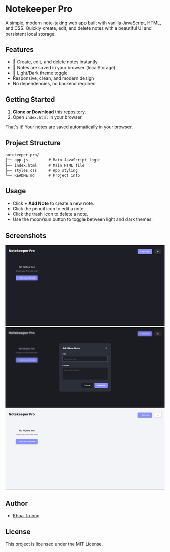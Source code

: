 # Notekeeper Pro

A simple, modern note-taking web app built with vanilla JavaScript, HTML, and CSS. Quickly create, edit, and delete notes with a beautiful UI and persistent local storage.

## Features

- 📝 Create, edit, and delete notes instantly
- 💾 Notes are saved in your browser (localStorage)
- 🌙 Light/Dark theme toggle
- Responsive, clean, and modern design
- No dependencies, no backend required

## Getting Started

1. **Clone or Download** this repository.
2. Open `index.html` in your browser.

That's it! Your notes are saved automatically in your browser.

## Project Structure

```
notekeeper-pro/
├── app.js         # Main JavaScript logic
├── index.html     # Main HTML file
├── styles.css     # App styling
└── README.md      # Project info
```

## Usage

- Click **+ Add Note** to create a new note.
- Click the pencil icon to edit a note.
- Click the trash icon to delete a note.
- Use the moon/sun button to toggle between light and dark themes.

## Screenshots

![Notekeeper Pro Screenshot](./Screenshot/screenshot1.png)
![Notekeeper Pro Screenshot](./Screenshot/screenshot2.png)
![Notekeeper Pro Screenshot](./Screenshot/screenshot3.png)

## Author

- [Khoa Truong](https://github.com/khoatruong2511)

## License

This project is licensed under the MIT License.


